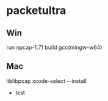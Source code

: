 # packetultra
## Win
run npcap-1.71
build gcc(mingw-w64)

## Mac
liblibpcap
xcode-select --install

* test
